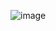 ![image](https://github.com/Holid3n/DemoEkzamen/assets/97594334/095291fd-5d0b-4589-bfe7-79bf32a57410)

